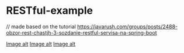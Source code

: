 # RESTful-example
// made based on the tutorial https://javarush.com/groups/posts/2488-obzor-rest-chastjh-3-sozdanie-restful-servisa-na-spring-boot

[Image alt]([https://github.com/{username}/{repository}/raw/{branch}/{path}/image.png](https://github.com/gjacqual/RESTful-example/blob/main/postman-01.png)https://github.com/gjacqual/RESTful-example/blob/main/postman-01.png)
[Image alt]([https://github.com/{username}/{repository}/raw/{branch}/{path}/image.png](https://github.com/gjacqual/RESTful-example/blob/main/postman-01.png)https://github.com/gjacqual/RESTful-example/blob/main/postman2.png)
[Image alt]([https://github.com/{username}/{repository}/raw/{branch}/{path}/image.png](https://github.com/gjacqual/RESTful-example/blob/main/postman-01.png)https://github.com/gjacqual/RESTful-example/blob/main/browser.png)

